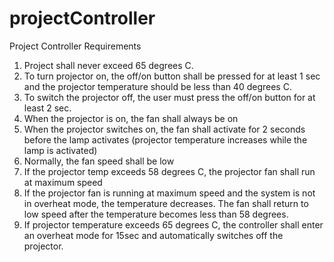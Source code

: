 # projectController
Project Controller Requirements 
1. Project shall never exceed 65 degrees C. 
2. To turn projector on, the off/on button shall be pressed for at least 1 sec and the projector temperature should be less than 40 degrees C. 
3. To switch the projector off, the user must press the off/on button for at least 2 sec. 
4. When the projector is on, the fan shall always be on 
5. When the projector switches on, the fan shall activate for 2 seconds before the lamp activates (projector temperature increases while the lamp is activated) 
6. Normally, the fan speed shall be low 
7. If the projector temp exceeds 58 degrees C, the projector fan shall run at maximum speed 
8. If the projector fan is running at maximum speed and the system is not in overheat mode, the temperature decreases. The fan shall return to low speed after the temperature becomes less than 58 degrees. 
9. If projector temperature exceeds 65 degrees C, the controller shall enter an overheat mode for 15sec and automatically switches off the projector. 
